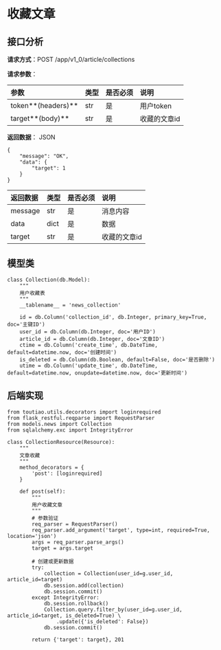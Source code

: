 # 收藏文章

## 接口分析

**请求方式**：POST /app/v1\_0/article/collections

**请求参数**：

| 参数 | 类型 | 是否必须 | 说明 |
| :--- | :--- | :--- | :--- |
| token**\(headers\)** | str | 是 | 用户token |
| target**\(body\)** | str | 是 | 收藏的文章id |

**返回数据**： JSON

```
{
    "message": "OK",
    "data": {
        "target": 1
    }
}
```

| 返回数据 | 类型 | 是否必须 | 说明 |
| :--- | :--- | :--- | :--- |
| message | str | 是 | 消息内容 |
| data | dict | 是 | 数据 |
| target | str | 是 | 收藏的文章id |

## 模型类

```
class Collection(db.Model):
    """
    用户收藏表
    """
    __tablename__ = 'news_collection'

    id = db.Column('collection_id', db.Integer, primary_key=True, doc='主键ID')
    user_id = db.Column(db.Integer, doc='用户ID')
    article_id = db.Column(db.Integer, doc='文章ID')
    ctime = db.Column('create_time', db.DateTime, default=datetime.now, doc='创建时间')
    is_deleted = db.Column(db.Boolean, default=False, doc='是否删除')
    utime = db.Column('update_time', db.DateTime, default=datetime.now, onupdate=datetime.now, doc='更新时间')
```

## 后端实现

```
from toutiao.utils.decorators import loginrequired
from flask_restful.reqparse import RequestParser
from models.news import Collection
from sqlalchemy.exc import IntegrityError

class CollectionResource(Resource):
    """
    文章收藏
    """
    method_decorators = {
        'post': [loginrequired]
    }

    def post(self):
        """
        用户收藏文章
        """
        # 参数验证
        req_parser = RequestParser()
        req_parser.add_argument('target', type=int, required=True, location='json')
        args = req_parser.parse_args()
        target = args.target

        # 创建或更新数据
        try:
            collection = Collection(user_id=g.user_id, article_id=target)
            db.session.add(collection)
            db.session.commit()
        except IntegrityError:
            db.session.rollback()
            Collection.query.filter_by(user_id=g.user_id, article_id=target, is_deleted=True) \
                .update({'is_deleted': False})
            db.session.commit()

        return {'target': target}, 201
```

## 



